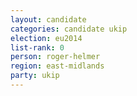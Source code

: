 ```yaml
---
layout: candidate
categories: candidate ukip
election: eu2014
list-rank: 0
person: roger-helmer
region: east-midlands
party: ukip
---
```

